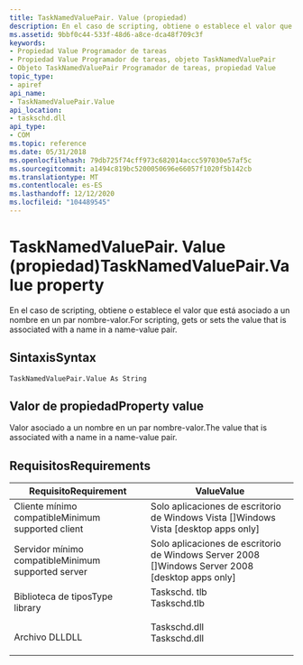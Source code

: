 ```yaml
---
title: TaskNamedValuePair. Value (propiedad)
description: En el caso de scripting, obtiene o establece el valor que está asociado a un nombre en un par nombre-valor.
ms.assetid: 9bbf0c44-533f-48d6-a8ce-dca48f709c3f
keywords:
- Propiedad Value Programador de tareas
- Propiedad Value Programador de tareas, objeto TaskNamedValuePair
- Objeto TaskNamedValuePair Programador de tareas, propiedad Value
topic_type:
- apiref
api_name:
- TaskNamedValuePair.Value
api_location:
- taskschd.dll
api_type:
- COM
ms.topic: reference
ms.date: 05/31/2018
ms.openlocfilehash: 79db725f74cff973c682014accc597030e57af5c
ms.sourcegitcommit: a1494c819bc5200050696e66057f1020f5b142cb
ms.translationtype: MT
ms.contentlocale: es-ES
ms.lasthandoff: 12/12/2020
ms.locfileid: "104489545"
---
```

# <a name="tasknamedvaluepairvalue-property"></a><span data-ttu-id="2d835-106">TaskNamedValuePair. Value (propiedad)</span><span class="sxs-lookup"><span data-stu-id="2d835-106">TaskNamedValuePair.Value property</span></span>

<span data-ttu-id="2d835-107">En el caso de scripting, obtiene o establece el valor que está asociado a un nombre en un par nombre-valor.</span><span class="sxs-lookup"><span data-stu-id="2d835-107">For scripting, gets or sets the value that is associated with a name in a name-value pair.</span></span>

## <a name="syntax"></a><span data-ttu-id="2d835-108">Sintaxis</span><span class="sxs-lookup"><span data-stu-id="2d835-108">Syntax</span></span>


```VB
TaskNamedValuePair.Value As String
```



## <a name="property-value"></a><span data-ttu-id="2d835-109">Valor de propiedad</span><span class="sxs-lookup"><span data-stu-id="2d835-109">Property value</span></span>

<span data-ttu-id="2d835-110">Valor asociado a un nombre en un par nombre-valor.</span><span class="sxs-lookup"><span data-stu-id="2d835-110">The value that is associated with a name in a name-value pair.</span></span>

## <a name="requirements"></a><span data-ttu-id="2d835-111">Requisitos</span><span class="sxs-lookup"><span data-stu-id="2d835-111">Requirements</span></span>



| <span data-ttu-id="2d835-112">Requisito</span><span class="sxs-lookup"><span data-stu-id="2d835-112">Requirement</span></span> | <span data-ttu-id="2d835-113">Value</span><span class="sxs-lookup"><span data-stu-id="2d835-113">Value</span></span> |
|-------------------------------------|-----------------------------------------------------------------------------------------|
| <span data-ttu-id="2d835-114">Cliente mínimo compatible</span><span class="sxs-lookup"><span data-stu-id="2d835-114">Minimum supported client</span></span><br/> | <span data-ttu-id="2d835-115">Solo aplicaciones de escritorio de Windows Vista \[\]</span><span class="sxs-lookup"><span data-stu-id="2d835-115">Windows Vista \[desktop apps only\]</span></span><br/>                                          |
| <span data-ttu-id="2d835-116">Servidor mínimo compatible</span><span class="sxs-lookup"><span data-stu-id="2d835-116">Minimum supported server</span></span><br/> | <span data-ttu-id="2d835-117">Solo aplicaciones de escritorio de Windows Server 2008 \[\]</span><span class="sxs-lookup"><span data-stu-id="2d835-117">Windows Server 2008 \[desktop apps only\]</span></span><br/>                                    |
| <span data-ttu-id="2d835-118">Biblioteca de tipos</span><span class="sxs-lookup"><span data-stu-id="2d835-118">Type library</span></span><br/>             | <dl> <span data-ttu-id="2d835-119"><dt>Taskschd. tlb</dt></span><span class="sxs-lookup"><span data-stu-id="2d835-119"><dt>Taskschd.tlb</dt></span></span> </dl> |
| <span data-ttu-id="2d835-120">Archivo DLL</span><span class="sxs-lookup"><span data-stu-id="2d835-120">DLL</span></span><br/>                      | <dl> <span data-ttu-id="2d835-121"><dt>Taskschd.dll</dt></span><span class="sxs-lookup"><span data-stu-id="2d835-121"><dt>Taskschd.dll</dt></span></span> </dl> |



 

 





